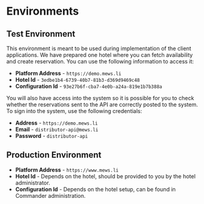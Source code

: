 # Environments

## Test Environment <a id="test-environment"></a>

This environment is meant to be used during implementation of the client applications. We have prepared one hotel where you can fetch availability and create reservation. You can use the following information to access it:

* **Platform Address** - `https://demo.mews.li`
* **Hotel Id** - `3edbe1b4-6739-40b7-81b3-d369d9469c48`
* **Configuration Id** - `93e27b6f-cba7-4e0b-a24a-819e1b7b388a`

You will also have access into the system so it is possible for you to check whether the reservations sent to the API are correctly posted to the system. To sign into the system, use the following credentials:

* **Address** - `https://demo.mews.li`
* **Email** - `distributor-api@mews.li`
* **Password** - `distributor-api`

## Production Environment <a id="production-environment"></a>

* **Platform Address** - `https://www.mews.li`
* **Hotel Id** - Depends on the hotel, should be provided to you by the hotel administrator.
* **Configuration Id** - Depends on the hotel setup, can be found in Commander administration.


